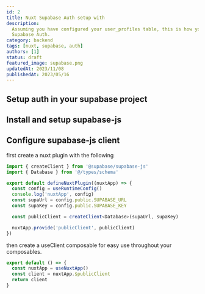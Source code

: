 ```yaml
---
id: 2
title: Nuxt Supabase Auth setup with
description:
  Assuming you have configured your user_profiles table, this is how you can use it with Nuxt and
  Supabase Auth.
category: backend
tags: [nuxt, supabase, auth]
authors: [1]
status: draft
featured_image: supabase.png
updatedAt: 2023/11/08
publishedAt: 2023/05/16
---
```


## Setup auth in your supabase project

## Install and setup supabase-js

## Configure supabase-js client

first create a nuxt plugin with the following

```ts
import { createClient } from '@supabase/supabase-js'
import { Database } from '@/types/schema'

export default defineNuxtPlugin((nuxtApp) => {
  const config = useRuntimeConfig()
  console.log('nuxtApp', config)
  const supaUrl = config.public.SUPABASE_URL
  const supaKey = config.public.SUPABASE_KEY

  const publicClient = createClient<Database>(supaUrl, supaKey)

  nuxtApp.provide('publicClient', publicClient)
})
```

then create a useClient composable for easy use throughout your composables.

```ts
export default () => {
  const nuxtApp = useNuxtApp()
  const client = nuxtApp.$publicClient
  return client
}
```
